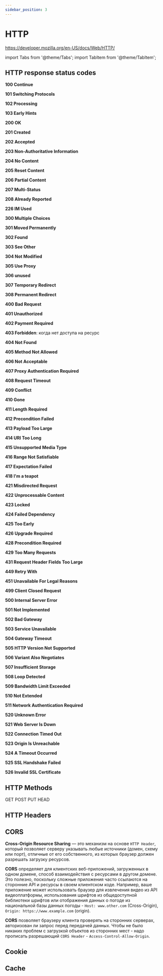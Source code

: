 ```yaml
---
sidebar_position: 3
---
```

# HTTP
https://developer.mozilla.org/en-US/docs/Web/HTTP/

import Tabs from '@theme/Tabs';
import TabItem from '@theme/TabItem';

## HTTP response status codes
<Tabs>
  <TabItem value="1xx" label="Informational 1xx" default>
    <p><b>100 Continue</b></p>
    <p><b>101 Switching Protocols</b></p>
    <p><b>102 Processing</b></p>
    <p><b>103 Early Hints</b></p>
  </TabItem>
  <TabItem value="2xx" label="Successful 2xx">
    <p><b>200 OK</b></p>
    <p><b>201 Created</b></p>
    <p><b>202 Accepted</b></p>
    <p><b>203 Non-Authoritative Information</b></p>
    <p><b>204 No Content</b></p>
    <p><b>205 Reset Content</b></p>
    <p><b>206 Partial Content</b></p>
    <p><b>207 Multi-Status</b></p>
    <p><b>208 Already Reported</b></p>
    <p><b>226 IM Used</b></p>
  </TabItem>
  <TabItem value="3xx" label="Redirection 3xx">
    <p><b>300 Multiple Choices</b></p>
    <p><b>301 Moved Permanently</b></p>
    <p><b>302 Found</b></p>
    <p><b>303 See Other</b></p>
    <p><b>304 Not Modified</b></p>
    <p><b>305 Use Proxy</b></p>
    <p><b>306 unused</b></p>
    <p><b>307 Temporary Redirect</b></p>
    <p><b>308 Permanent Redirect</b></p>
  </TabItem>
  <TabItem value="4xx" label="Client 4xx">
    <p><b>400 Bad Request</b></p>
    <p><b>401 Unauthorized</b></p>
    <p><b>402 Payment Required</b></p>
    <p><b>403 Forbidden</b>: когда нет доступа на ресурс</p>
    <p><b>404 Not Found</b></p>
    <p><b>405 Method Not Allowed</b></p>
    <p><b>406 Not Acceptable</b></p>
    <p><b>407 Proxy Authentication Required</b></p>
    <p><b>408 Request Timeout</b></p>
    <p><b>409 Conflict</b></p>
    <p><b>410 Gone</b></p>
    <p><b>411 Length Required</b></p>
    <p><b>412 Precondition Failed</b></p>
    <p><b>413 Payload Too Large</b></p>
    <p><b>414 URI Too Long</b></p>
    <p><b>415 Unsupported Media Type</b></p>
    <p><b>416 Range Not Satisfiable</b></p>
    <p><b>417 Expectation Failed</b></p>
    <p><b>418 I'm a teapot</b></p>
    <p><b>421 Misdirected Request</b></p>
    <p><b>422 Unprocessable Content</b></p>
    <p><b>423 Locked</b></p>
    <p><b>424 Failed Dependency</b></p>
    <p><b>425 Too Early</b></p>
    <p><b>426 Upgrade Required</b></p>
    <p><b>428 Precondition Required</b></p>
    <p><b>429 Too Many Requests</b></p>
    <p><b>431 Request Header Fields Too Large</b></p>
    <p><b>449 Retry With</b></p>
    <p><b>451 Unavailable For Legal Reasons</b></p>
    <p><b>499 Client Closed Request</b></p>
  </TabItem>
  <TabItem value="5xx" label="Server 5xx">
    <p><b>500 Internal Server Error</b></p>
    <p><b>501 Not Implemented</b></p>
    <p><b>502 Bad Gateway</b></p>
    <p><b>503 Service Unavailable</b></p>
    <p><b>504 Gateway Timeout</b></p>
    <p><b>505 HTTP Version Not Supported</b></p>
    <p><b>506 Variant Also Negotiates</b></p>
    <p><b>507 Insufficient Storage</b></p>
    <p><b>508 Loop Detected</b></p>
    <p><b>509 Bandwidth Limit Exceeded</b></p>
    <p><b>510 Not Extended</b></p>
    <p><b>511 Network Authentication Required</b></p>
    <p><b>520 Unknown Error</b></p>
    <p><b>521 Web Server Is Down</b></p>
    <p><b>522 Connection Timed Out</b></p>
    <p><b>523 Origin Is Unreachable</b></p>
    <p><b>524 A Timeout Occurred</b></p>
    <p><b>525 SSL Handshake Failed</b></p>
    <p><b>526 Invalid SSL Certificate</b></p>
  </TabItem>
</Tabs>

## HTTP Methods
GET
POST
PUT
HEAD

## HTTP Headers

## CORS
**Cross-Origin Resource Sharing** — это механизм на основе `HTTP Header`, который позволяет серверу указывать любые источники (домен, схему или порт), отличные от его собственного, из которых браузер должен разрешать загрузку ресурсов. 

**CORS** определяет для клиентских веб-приложений, загруженных в одном домене, способ взаимодействия с ресурсами в другом домене. Это полезно, поскольку сложные приложения часто ссылаются на сторонние API и ресурсы в своем клиентском коде. Например, ваше приложение может использовать браузер для извлечения видео из API видеоплатформы, использования шрифтов из общедоступной библиотеки шрифтов или отображения данных о погоде из национальной базы данных погоды - `Host: www.other.com` (Cross-Origin), `Origin: https://www.example.com` (origin).

**CORS** позволяет браузеру клиента проверять на сторонних серверах, авторизован ли запрос перед передачей данных. Чтобы не было никаких проблем с загрузкой объектов из сторонних мест - надо прописать разрешающий `CORS Header` - `Access-Control-Allow-Origin`.

## Cookie

## Cache